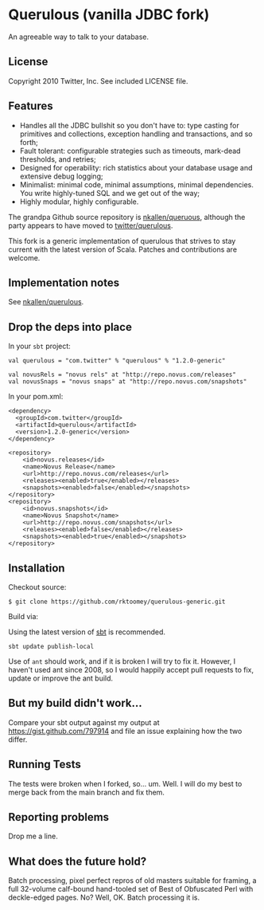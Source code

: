 # Querulous (vanilla JDBC fork)

An agreeable way to talk to your database.

## License

Copyright 2010 Twitter, Inc. See included LICENSE file.

## Features

* Handles all the JDBC bullshit so you don't have to: type casting for primitives and collections, exception handling and transactions, and so forth;
* Fault tolerant: configurable strategies such as timeouts, mark-dead thresholds, and retries;
* Designed for operability: rich statistics about your database usage and extensive debug logging;
* Minimalist: minimal code, minimal assumptions, minimal dependencies. You write highly-tuned SQL and we get out of the way;
* Highly modular, highly configurable.

The grandpa Github source repository is [nkallen/queruous][grandpa], although the party appears to have moved to
[twitter/querulous][mothership].

This fork is a generic implementation of querulous that strives to stay current with the latest version of Scala.  Patches
and contributions are welcome.

## Implementation notes

See [nkallen/querulous][grandpa].

## Drop the deps into place

In your `sbt` project:

    val querulous = "com.twitter" % "querulous" % "1.2.0-generic"

    val novusRels = "novus rels" at "http://repo.novus.com/releases"
    val novusSnaps = "novus snaps" at "http://repo.novus.com/snapshots"

In your pom.xml:

    <dependency>
      <groupId>com.twitter</groupId>
      <artifactId>querulous</artifactId>
      <version>1.2.0-generic</version>
    </dependency>

    <repository>
        <id>novus.releases</id>
        <name>Novus Release</name>
        <url>http://repo.novus.com/releases</url>
        <releases><enabled>true</enabled></releases>
        <snapshots><enabled>false</enabled></snapshots>
    </repository>
    <repository>
        <id>novus.snapshots</id>
        <name>Novus Snapshot</name>
        <url>http://repo.novus.com/snapshots</url>
        <releases><enabled>false</enabled></releases>
        <snapshots><enabled>true</enabled></snapshots>
    </repository>

## Installation

Checkout source:

    $ git clone https://github.com/rktoomey/querulous-generic.git

Build via:

Using the latest version of [sbt][sbt] is recommended.

    sbt update publish-local


Use of `ant` should work, and if it is broken I will try to fix it.  However, I haven't used ant since 2008, so I would
happily accept pull requests to fix, update or improve the ant build.

## But my build didn't work...

Compare your sbt output against my output at <https://gist.github.com/797914> and file an issue explaining how the two
differ.

## Running Tests

The tests were broken when I forked, so...  um.  Well.  I will do my best to merge back from the main branch and fix them.

## Reporting problems

Drop me a line.

## What does the future hold?

Batch processing, pixel perfect repros of old masters suitable for framing, a full 32-volume calf-bound hand-tooled set of
Best of Obfuscated Perl with deckle-edged pages.  No?  Well, OK.  Batch processing it is.

   [sbt]: http://code.google.com/p/simple-build-tool/
   [grandpa]: http://github.com/nkallen/querulous/
   [mothership]: http://github.com/twitter/querulous/